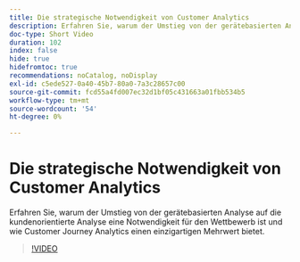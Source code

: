 ```yaml
---
title: Die strategische Notwendigkeit von Customer Analytics
description: Erfahren Sie, warum der Umstieg von der gerätebasierten Analyse auf die kundenorientierte Analyse eine Notwendigkeit für den Wettbewerb ist und wie Customer Journey Analytics einen einzigartigen Mehrwert bietet.
doc-type: Short Video
duration: 102
index: false
hide: true
hidefromtoc: true
recommendations: noCatalog, noDisplay
exl-id: c5ede527-0a40-45b7-80a0-7a3c28657c00
source-git-commit: fcd55a4fd007ec32d1bf05c431663a01fbb534b5
workflow-type: tm+mt
source-wordcount: '54'
ht-degree: 0%

---
```


# Die strategische Notwendigkeit von Customer Analytics

Erfahren Sie, warum der Umstieg von der gerätebasierten Analyse auf die kundenorientierte Analyse eine Notwendigkeit für den Wettbewerb ist und wie Customer Journey Analytics einen einzigartigen Mehrwert bietet.

<!-- 62_S112_3442459_101_the-strategic-imperative-of-customer-analytics -->
>[!VIDEO](https://video.tv.adobe.com/v/3458322/?learn=on&enablevpops=true)
